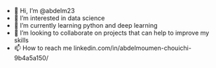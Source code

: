 - 👋 Hi, I’m @abdelm23
- 👀 I’m interested in data science   
- 🌱 I’m currently learning python and deep learning
- 💞️ I’m looking to collaborate on projects that can help to improve my skills
- 📫 How to reach me linkedin.com/in/abdelmoumen-chouichi-9b4a5a150/

<!---
abdelm23/abdelm23 is a ✨ special ✨ repository because its `README.md` (this file) appears on your GitHub profile.
You can click the Preview link to take a look at your changes.
--->
